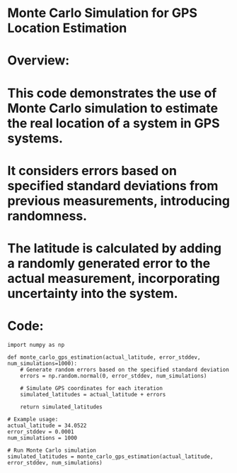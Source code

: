 # Monte Carlo Simulation for GPS Location Estimation

# Overview:
# This code demonstrates the use of Monte Carlo simulation to estimate the real location of a system in GPS systems.
# It considers errors based on specified standard deviations from previous measurements, introducing randomness.
# The latitude is calculated by adding a randomly generated error to the actual measurement, incorporating uncertainty into the system.

# Code:
```
import numpy as np

def monte_carlo_gps_estimation(actual_latitude, error_stddev, num_simulations=1000):
    # Generate random errors based on the specified standard deviation
    errors = np.random.normal(0, error_stddev, num_simulations)
    
    # Simulate GPS coordinates for each iteration
    simulated_latitudes = actual_latitude + errors

    return simulated_latitudes

# Example usage:
actual_latitude = 34.0522
error_stddev = 0.0001
num_simulations = 1000

# Run Monte Carlo simulation
simulated_latitudes = monte_carlo_gps_estimation(actual_latitude, error_stddev, num_simulations)
```
